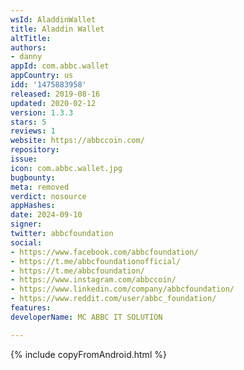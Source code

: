 ```yaml
---
wsId: AladdinWallet
title: Aladdin Wallet
altTitle: 
authors:
- danny
appId: com.abbc.wallet
appCountry: us
idd: '1475883958'
released: 2019-08-16
updated: 2020-02-12
version: 1.3.3
stars: 5
reviews: 1
website: https://abbccoin.com/
repository: 
issue: 
icon: com.abbc.wallet.jpg
bugbounty: 
meta: removed
verdict: nosource
appHashes: 
date: 2024-09-10
signer: 
twitter: abbcfoundation
social:
- https://www.facebook.com/abbcfoundation/
- https://t.me/abbcfoundationofficial/
- https://t.me/abbcfoundation/
- https://www.instagram.com/abbccoin/
- https://www.linkedin.com/company/abbcfoundation/
- https://www.reddit.com/user/abbc_foundation/
features: 
developerName: MC ABBC IT SOLUTION

---
```


{% include copyFromAndroid.html %}
